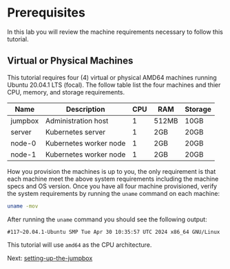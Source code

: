 # Prerequisites

In this lab you will review the machine requirements necessary to follow this tutorial.

## Virtual or Physical Machines

This tutorial requires four (4) virtual or physical AMD64 machines running Ubuntu 20.04.1 LTS (focal). The follow table list the four machines and thier CPU, memory, and storage requirements.

| Name    | Description            | CPU | RAM   | Storage |
|---------|------------------------|-----|-------|---------|
| jumpbox | Administration host    | 1   | 512MB | 10GB    |
| server  | Kubernetes server      | 1   | 2GB   | 20GB    |
| node-0  | Kubernetes worker node | 1   | 2GB   | 20GB    |
| node-1  | Kubernetes worker node | 1   | 2GB   | 20GB    |

How you provision the machines is up to you, the only requirement is that each machine meet the above system requirements including the machine specs and OS version. Once you have all four machine provisioned, verify the system requirements by running the `uname` command on each machine:

```bash 
uname -mov
```

After running the `uname` command you should see the following output:

```text
#117~20.04.1-Ubuntu SMP Tue Apr 30 10:35:57 UTC 2024 x86_64 GNU/Linux
```

This tutorial will use `amd64` as the CPU architecture.

Next: [setting-up-the-jumpbox](02-jumpbox.md)
